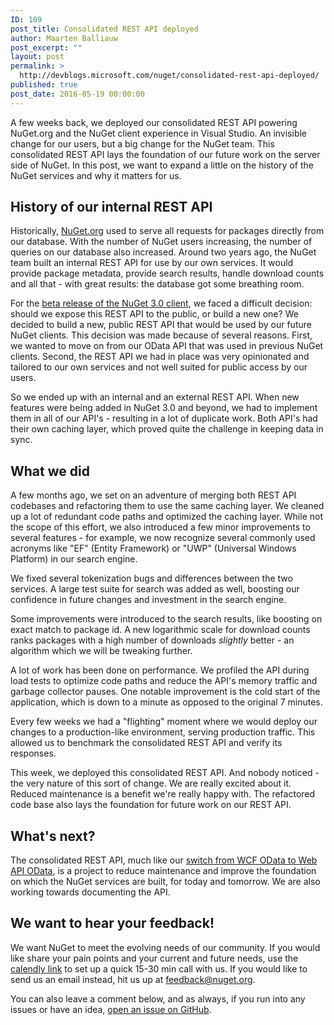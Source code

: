 ```yaml
---
ID: 109
post_title: Consolidated REST API deployed
author: Maarten Balliauw
post_excerpt: ""
layout: post
permalink: >
  http://devblogs.microsoft.com/nuget/consolidated-rest-api-deployed/
published: true
post_date: 2016-05-19 00:00:00
---
```

A few weeks back, we deployed our consolidated REST API powering NuGet.org and the NuGet client experience in Visual Studio. An invisible change for our users, but a big change for the NuGet team. This consolidated REST API lays the foundation of our future work on the server side of NuGet. In this post, we want to expand a little on the history of the NuGet services and why it matters for us.

## History of our internal REST API

Historically, [NuGet.org][1] used to serve all requests for packages directly from our database. With the number of NuGet users increasing, the number of queries on our database also increased. Around two years ago, the NuGet team built an internal REST API for use by our own services. It would provide package metadata, provide search results, handle download counts and all that - with great results: the database got some breathing room.

For the [beta release of the NuGet 3.0 client][2], we faced a difficult decision: should we expose this REST API to the public, or build a new one? We decided to build a new, public REST API that would be used by our future NuGet clients. This decision was made because of several reasons. First, we wanted to move on from our OData API that was used in previous NuGet clients. Second, the REST API we had in place was very opinionated and tailored to our own services and not well suited for public access by our users.

So we ended up with an internal and an external REST API. When new features were being added in NuGet 3.0 and beyond, we had to implement them in all of our API's - resulting in a lot of duplicate work. Both API's had their own caching layer, which proved quite the challenge in keeping data in sync.

## What we did

A few months ago, we set on an adventure of merging both REST API codebases and refactoring them to use the same caching layer. We cleaned up a lot of redundant code paths and optimized the caching layer. While not the scope of this effort, we also introduced a few minor improvements to several features - for example, we now recognize several commonly used acronyms like "EF" (Entity Framework) or "UWP" (Universal Windows Platform) in our search engine.

We fixed several tokenization bugs and differences between the two services. A large test suite for search was added as well, boosting our confidence in future changes and investment in the search engine.

Some improvements were introduced to the search results, like boosting on exact match to package id. A new logarithmic scale for download counts ranks packages with a high number of downloads *slightly* better - an algorithm which we will be tweaking further.

A lot of work has been done on performance. We profiled the API during load tests to optimize code paths and reduce the API's memory traffic and garbage collector pauses. One notable improvement is the cold start of the application, which is down to a minute as opposed to the original 7 minutes.

Every few weeks we had a "flighting" moment where we would deploy our changes to a production-like environment, serving production traffic. This allowed us to benchmark the consolidated REST API and verify its responses.

This week, we deployed this consolidated REST API. And nobody noticed - the very nature of this sort of change. We are really excited about it. Reduced maintenance is a benefit we're really happy with. The refactored code base also lays the foundation for future work on our REST API.

## What's next?

The consolidated REST API, much like our [switch from WCF OData to Web API OData][3], is a project to reduce maintenance and improve the foundation on which the NuGet services are built, for today and tomorrow. We are also working towards documenting the API.

## We want to hear your feedback!

We want NuGet to meet the evolving needs of our community. If you would like share your pain points and your current and future needs, use the [calendly link][4] to set up a quick 15-30 min call with us. If you would like to send us an email instead, hit us up at <feedback@nuget.org>.

You can also leave a comment below, and as always, if you run into any issues or have an idea, [open an issue on GitHub][5].

 [1]: https://www.nuget.org
 [2]: http://blog.nuget.org/20150223/nuget-3.0-beta.html
 [3]: http://blog.nuget.org/20160216/Switching-from-WCF-OData-to-Web-API.html
 [4]: https://calendly.com/harikm/nuget-feedback
 [5]: https://github.com/Nuget/Home